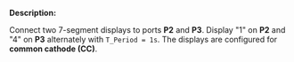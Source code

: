**Description:**

Connect two 7-segment displays to ports **P2** and **P3**. Display "1" on **P2** and "4" on **P3** alternately with `T_Period = 1s`. The displays are configured for **common cathode (CC)**.